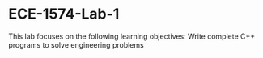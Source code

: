 # ECE-1574-Lab-1
This lab focuses on the following learning objectives:  Write complete C++ programs to solve engineering problems
